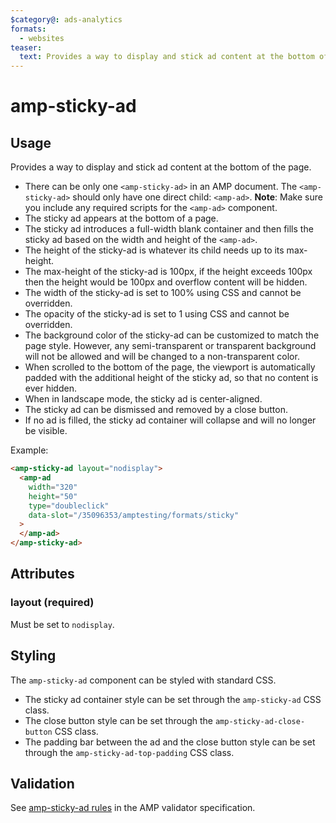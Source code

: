 ```yaml
---
$category@: ads-analytics
formats:
  - websites
teaser:
  text: Provides a way to display and stick ad content at the bottom of the page.
---
```


# amp-sticky-ad

## Usage

Provides a way to display and stick ad content at the bottom of the page.

-   There can be only one `<amp-sticky-ad>` in an AMP document. The `<amp-sticky-ad>` should only have one direct child: `<amp-ad>`. **Note**: Make sure you include any required scripts for the `<amp-ad>` component.
-   The sticky ad appears at the bottom of a page.
-   The sticky ad introduces a full-width blank container and then fills the sticky ad based on the width and height of the `<amp-ad>`.
-   The height of the sticky-ad is whatever its child needs up to its max-height.
-   The max-height of the sticky-ad is 100px, if the height exceeds 100px then the height would be 100px and overflow content will be hidden.
-   The width of the sticky-ad is set to 100% using CSS and cannot be overridden.
-   The opacity of the sticky-ad is set to 1 using CSS and cannot be overridden.
-   The background color of the sticky-ad can be customized to match the page style. However, any semi-transparent or transparent background will not be allowed and will be changed to a non-transparent color.
-   When scrolled to the bottom of the page, the viewport is automatically padded with the additional height of the sticky ad, so that no content is ever hidden.
-   When in landscape mode, the sticky ad is center-aligned.
-   The sticky ad can be dismissed and removed by a close button.
-   If no ad is filled, the sticky ad container will collapse and will no longer be visible.

Example:

```html
<amp-sticky-ad layout="nodisplay">
  <amp-ad
    width="320"
    height="50"
    type="doubleclick"
    data-slot="/35096353/amptesting/formats/sticky"
  >
  </amp-ad>
</amp-sticky-ad>
```

## Attributes

### layout (required)

Must be set to `nodisplay`.

## Styling

The `amp-sticky-ad` component can be styled with standard CSS.

-   The sticky ad container style can be set through the `amp-sticky-ad` CSS class.
-   The close button style can be set through the `amp-sticky-ad-close-button` CSS class.
-   The padding bar between the ad and the close button style can be set through the `amp-sticky-ad-top-padding` CSS class.

## Validation

See [amp-sticky-ad rules](https://github.com/ampproject/amphtml/blob/main/extensions/amp-sticky-ad/validator-amp-sticky-ad.protoascii) in the AMP validator specification.
